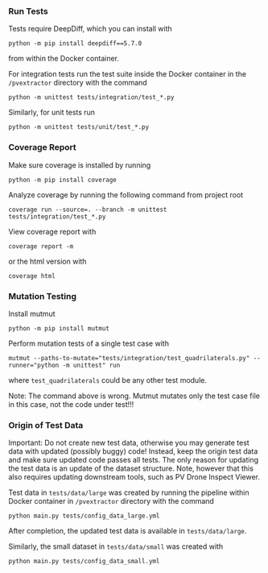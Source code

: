### Run Tests

Tests require DeepDiff, which you can install with
```
python -m pip install deepdiff==5.7.0
```
from within the Docker container.

For integration tests run the test suite inside the Docker container in the `/pvextractor` directory with the command
```
python -m unittest tests/integration/test_*.py
```
Similarly, for unit tests run
```
python -m unittest tests/unit/test_*.py
```

### Coverage Report

Make sure coverage is installed by running
```
python -m pip install coverage
```

Analyze coverage by running the following command from project root
```
coverage run --source=. --branch -m unittest tests/integration/test_*.py
```

View coverage report with
```
coverage report -m
```
or the html version with
```
coverage html
```

### Mutation Testing

Install mutmut
```
python -m pip install mutmut
```

Perform mutation tests of a single test case with
```
mutmut --paths-to-mutate="tests/integration/test_quadrilaterals.py" --runner="python -m unittest" run
```
where `test_quadrilaterals` could be any other test module.

Note: The command above is wrong. Mutmut mutates only the test case file in this case, not the code under test!!!

### Origin of Test Data

Important: Do not create new test data, otherwise you may generate test data with updated (possibly buggy) code! Instead, keep the origin test data and make sure updated code passes all tests. The only reason for updating the test data is an update of the dataset structure. Note, however that this also requires updating downstream tools, such as PV Drone Inspect Viewer.

Test data in `tests/data/large` was created by running the pipeline within Docker container in `/pvextractor` directory with the command
```
python main.py tests/config_data_large.yml
```
After completion, the updated test data is available in `tests/data/large`. 

Similarly, the small dataset in `tests/data/small` was created with 
```
python main.py tests/config_data_small.yml
```
